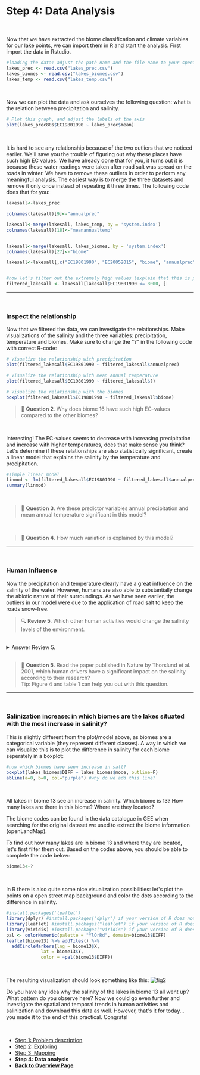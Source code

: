 # Step 4: Data Analysis

<br />

Now that we have extracted the biome classification and climate variables for our lake points, we can import them in R and start the analysis. First import the data in Rstudio.

```r
#loading the data: adjust the path name and the file name to your specific file: 
lakes_prec <- read.csv("lakes_prec.csv")
lakes_biomes <- read.csv("lakes_biomes.csv")
lakes_temp <- read.csv("lakes_temp.csv")
```

<br />

Now we can plot the data and ask ourselves the following question: what is the relation between precipitation and salinity.

```r
# Plot this graph, and adjust the labels of the axis
plot(lakes_prec80s$EC19801990 ~ lakes_prec$mean)
```

<br />

It is hard to see any relationship because of the two outliers that we noticed earlier. We'll save you the trouble of figuring out why these places have such high EC values. We have already done that for you, it turns out it is because these water readings were taken after road salt was spread on the roads in winter. We have to remove these outliers in order to perform any meaningful analysis. The easiest way is to merge the three datasets and remove it only once instead of repeating it three times. The following code does that for you:

```r
lakesall<-lakes_prec

colnames(lakesall)[9]<-"annualprec"

lakesall<-merge(lakesall, lakes_temp, by = 'system.index')
colnames(lakesall)[18]<-"meanannualtemp"


lakesall<-merge(lakesall, lakes_biomes, by = 'system.index')
colnames(lakesall)[27]<-"biome"

lakesall<-lakesall[,c("EC19801990", "EC20052015", "biome", "annualprec", "meanannualtemp")]


#now let's filter out the extremely high values (explain that this is potentially due to road treatment)
filtered_lakesall <- lakesall[lakesall$EC19801990 <= 8000, ]
```

***

<br />

### Inspect the relationship

Now that we filtered the data, we can investigate the relationships. Make visualizations of the salinity and the three variables: precipitation, temperature and biomes. Make sure to change the "?" in the following code with correct R-code:

```r
# Visualize the relationship with precipitation
plot(filtered_lakesall$EC19801990 ~ filtered_lakesall$annualprec)

# Visualize the relationship with mean annual temperature
plot(filtered_lakesall$EC19801990 ~ filtered_lakesall$?)

# Visualize the relationship with the biomes
boxplot(filtered_lakesall$EC19801990 ~ filtered_lakesall$biome)
```

> 📝 **Question 2**. Why does biome 16 have such high EC-values compared to the other biomes?

<br />

Interesting! The EC-values seems to decrease with increasing precipitation and increase with higher temperatures, does that make sense you think?
Let's determine if these relationships are also statistically significant, create a linear model that explains the salinity by the temperature and precipitation.

```r
#simple linear model
linmod <- lm(filtered_lakesall$EC19801990 ~ filtered_lakesall$annualprec + filtered_lakesall$meanannualtemp)
summary(linmod)
```

<br />

> 📝 **Question 3**. Are these predictor variables annual precipitation and mean annual temperature significant in this model?

<br />

> 📝 **Question 4**. How much variation is explained by this model?

***

<br />

### Human Influence

Now the precipitation and temperature clearly have a great influence on the salinity of the water. However, humans are also able to substantially change the abiotic nature of their surroundings. As we have seen earlier, the outliers in our model were due to the application of road salt to keep the roads snow-free.

> 🔍 **Review 5**. Which other human activities would change the salinity levels of the environment.

<br />
<details>
<summary>Answer Review 5.</summary>
There are many right answers to this question. To name a few of these activities: Mining releases a lot of mine effluent that often contains high EC levels, agriculture can increase the salinity through irrigation (often in warm areas), wastewater might increase the salinity etc.
</details>

<br />

> 📝 **Question 5**. Read the paper published in Nature by Thorslund et al. 2001, which human drivers have a significant impact on the salinity according to their research? <br />
> Tip: Figure 4 and table 1 can help you out with this question.

***

<br />

### Salinization increase: in which biomes are the lakes situated with the most increase in salinity? 

This is slightly different from the plot/model above, as biomes are a categorical variable (they represent different classes). A way in which we can visualize this is to plot the difference in salinity for each biome seperately in a boxplot: 

```r
#now which biomes have seen increase in salt? 
boxplot(lakes_biomes$DIFF ~ lakes_biomes$mode, outline=F)
abline(a=0, b=0, col="purple") #why do we add this line?
```

<br />

All lakes in biome 13 see an increase in salinity. Which biome is 13? How many lakes are there in this biome? Where are they located? 

The biome codes can be found in the data catalogue in GEE when searching for the original dataset we used to extract the biome information (openLandMap).

To find out how many lakes are in biome 13 and where they are located, let's first filter them out. Based on the codes above, you should be able to complete the code below: 

```r
biome13<-?
```

<br />

In R there is also quite some nice visualization possibilities: let's plot the points on a open street map background and color the dots according to the difference in salinity. 

```r
#install.packages('leaflet') 
library(dplyr) #install.packages("dplyr") if your version of R does not have it installed yet
library(leaflet) #install.packages("leaflet") if your version of R does not have it installed yet
library(viridis) #install.packages("viridis") if your version of R does not have it installed yet
pal <- colorNumeric(palette = "YlOrRd", domain=biome13$DIFF)
leaflet(biome13) %>% addTiles() %>%
  addCircleMarkers(lng = biome13$X, 
             lat = biome13$Y, 
             color = ~pal(biome13$DIFF))
```

<br />

The resulting visualization should look something like this: 
![fig2](https://user-images.githubusercontent.com/89069805/186885770-32c49b56-6c3b-495d-92e7-82fed71cece6.png)

Do you have any idea why the salinity of the lakes in biome 13 all went up? What pattern do you observe here?
Now we could go even further and investigate the spatial and temporal trends in human activities and salinization and download this data as well. However, that's it for today... you made it to the end of this practical. Congrats!

<br />

<nav>
  <ul>
    <li><a href="intro.html">Step 1: Problem description</a></li>
    <li><a href="API.html">Step 2: Exploring</a></li>
    <li><a href="Mapping.html">Step 3: Mapping</a></li>
    <li><strong>Step 4: Data analysis</strong></li>
    <li><a href="../"><b>Back to Overview Page</b></a></li>
  </ul>
</nav>
